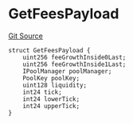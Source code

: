 # GetFeesPayload
[Git Source](https://github.com/ArrakisFinance/arrakis-modular/blob/b9ae3a6dd7145e0f69f817dcb31abd79f8e19310/src/structs/SUniswapV4.sol)


```solidity
struct GetFeesPayload {
    uint256 feeGrowthInside0Last;
    uint256 feeGrowthInside1Last;
    IPoolManager poolManager;
    PoolKey poolKey;
    uint128 liquidity;
    int24 tick;
    int24 lowerTick;
    int24 upperTick;
}
```

